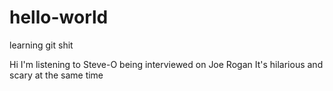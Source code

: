 # hello-world
learning git shit

Hi
I'm listening to Steve-O being interviewed on Joe Rogan
It's hilarious and scary at the same time
